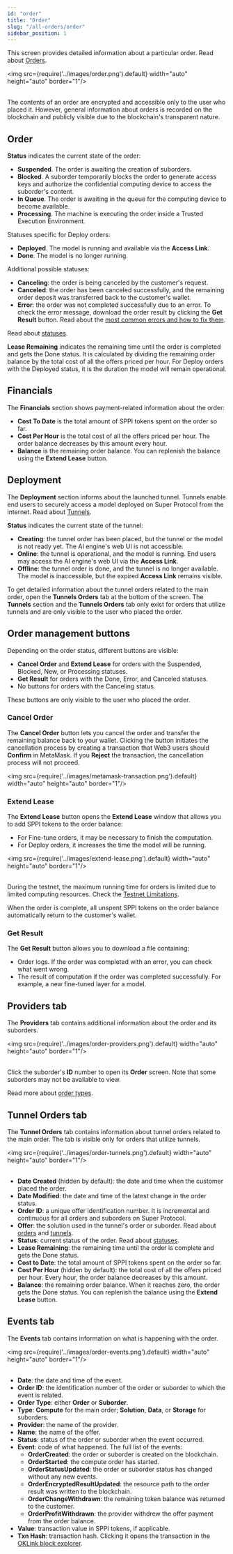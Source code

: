 ```yaml
---
id: "order"
title: "Order"
slug: "/all-orders/order"
sidebar_position: 1
---
```


This screen provides detailed information about a particular order. Read about [Orders](/fundamentals/orders).

<img src={require('../images/order.png').default} width="auto" height="auto" border="1"/>
<br/>
<br/>

The contents of an order are encrypted and accessible only to the user who placed it. However, general information about orders is recorded on the blockchain and publicly visible due to the blockchain's transparent nature.

## Order

**Status** indicates the current state of the order:

- **Suspended**. The order is awaiting the creation of suborders.
- **Blocked**. A suborder temporarily blocks the order to generate access keys and authorize the confidential computing device to access the suborder's content.
- **In Queue**. The order is awaiting in the queue for the computing device to become available.
- **Processing**. The machine is executing the order inside a Trusted Execution Environment.

Statuses specific for Deploy orders:

- **Deployed**. The model is running and available via the **Access Link**.
- **Done**. The model is no longer running.

Additional possible statuses:

- **Canceling**: the order is being canceled by the customer's request.
- **Canceled**: the order has been canceled successfully, and the remaining order deposit was transferred back to the customer's wallet.
- **Error**: the order was not completed successfully due to an error. To check the error message, download the order result by clicking the **Get Result** button. Read about the [most common errors and how to fix them](/marketplace/guides/troubleshooting#order-status-error).

Read about [statuses](/fundamentals/orders#order-status).

**Lease Remaining** indicates the remaining time until the order is completed and gets the Done status. It is calculated by dividing the remaining order balance by the total cost of all the offers priced per hour. For Deploy orders with the Deployed status, it is the duration the model will remain operational.

## Financials

The **Financials** section shows payment-related information about the order:

- **Cost To Date** is the total amount of SPPI tokens spent on the order so far.
- **Cost Per Hour** is the total cost of all the offers priced per hour. The order balance decreases by this amount every hour.
- **Balance** is the remaining order balance. You can replenish the balance using the **Extend Lease** button.

## Deployment

The **Deployment** section informs about the launched tunnel. Tunnels enable end users to securely access a model deployed on Super Protocol from the internet. Read about [Tunnels](/fundamentals/tunnels).

**Status** indicates the current state of the tunnel:

- **Creating**: the tunnel order has been placed, but the tunnel or the model is not ready yet. The AI engine's web UI is not accessible.
- **Online**: the tunnel is operational, and the model is running. End users may access the AI engine's web UI via the **Access Link**.
- **Offline**: the tunnel order is done, and the tunnel is no longer available. The model is inaccessible, but the expired **Access Link** remains visible.

To get detailed information about the tunnel orders related to the main order, open the **Tunnels Orders** tab at the bottom of the screen. The **Tunnels** section and the **Tunnels Orders** tab only exist for orders that utilize tunnels and are only visible to the user who placed the order.

## Order management buttons

Depending on the order status, different buttons are visible:

- **Cancel Order** and **Extend Lease** for orders with the Suspended, Blocked, New, or Processing statuses.
- **Get Result** for orders with the Done, Error, and Canceled statuses.
- No buttons for orders with the Canceling status.

These buttons are only visible to the user who placed the order.

### Cancel Order

The **Cancel Order** button lets you cancel the order and transfer the remaining balance back to your wallet. Clicking the button initiates the cancellation process by creating a transaction that Web3 users should **Confirm** in MetaMask. If you **Reject** the transaction, the cancellation process will not proceed.

<img src={require('../images/metamask-transaction.png').default} width="auto" height="auto" border="1"/>
<br/>

### Extend Lease

The **Extend Lease** button opens the **Extend Lease** window that allows you to add SPPI tokens to the order balance:

- For Fine-tune orders, it may be necessary to finish the computation.
- For Deploy orders, it increases the time the model will be running.

<img src={require('../images/extend-lease.png').default} width="auto" height="auto" border="1"/>
<br/>
<br/>

During the testnet, the maximum running time for orders is limited due to limited computing resources. Check the [Testnet Limitations](/marketplace/limitations).

When the order is complete, all unspent SPPI tokens on the order balance automatically return to the customer's wallet.

### Get Result

The **Get Result** button allows you to download a file containing:

- Order logs. If the order was completed with an error, you can check what went wrong.
- The result of computation if the order was completed successfully. For example, a new fine-tuned layer for a model.

## Providers tab

The **Providers** tab contains additional information about the order and its suborders.

<img src={require('../images/order-providers.png').default} width="auto" height="auto" border="1"/>
<br/>
<br/>

Click the suborder's **ID** number to open its **Order** screen. Note that some suborders may not be available to view.

Read more about [order types](/fundamentals/orders).

## Tunnel Orders tab

The **Tunnel Orders** tab contains information about tunnel orders related to the main order. The tab is visible only for orders that utilize tunnels.

<img src={require('../images/order-tunnels.png').default} width="auto" height="auto" border="1"/>
<br/>
<br/>

- **Date Created** (hidden by default): the date and time when the customer placed the order.
- **Date Modified**: the date and time of the latest change in the order status.
- **Order ID**: a unique offer identification number. It is incremental and continuous for all orders and suborders on Super Protocol.
- **Offer**: the solution used in the tunnel's order or suborder. Read about [orders](/fundamentals/orders) and [tunnels](/fundamentals/tunnels).
- **Status**: current status of the order. Read about [statuses](/fundamentals/orders#order-status).
- **Lease Remaining**: the remaining time until the order is complete and gets the Done status.
- **Cost to Date**: the total amount of SPPI tokens spent on the order so far.
- **Cost Per Hour** (hidden by default): the total cost of all the offers priced per hour. Every hour, the order balance decreases by this amount.
- **Balance**: the remaining order balance. When it reaches zero, the order gets the Done status. You can replenish the balance using the **Extend Lease** button.

## Events tab

The **Events** tab contains information on what is happening with the order.

<img src={require('../images/order-events.png').default} width="auto" height="auto" border="1"/>
<br/>
<br/>

- **Date**: the date and time of the event.
- **Order ID**: the identification number of the order or suborder to which the event is related.
- **Order Type**: either **Order** or **Suborder**.
- **Type**: **Compute** for the main order; **Solution**, **Data**, or **Storage** for suborders.
- **Provider**: the name of the provider.
- **Name**: the name of the offer.
- **Status**: status of the order or suborder when the event occurred.
- **Event**: code of what happened. The full list of the events:
    + **OrderCreated**: the order or suborder is created on the blockchain.
    + **OrderStarted**: the compute order has started.
    + **OrderStatusUpdated**: the order or suborder status has changed without any new events.
    + **OrderEncryptedResultUpdated**: the resource path to the order result was written to the blockchain.
    + **OrderChangeWithdrawn**: the remaining token balance was returned to the customer.
    + **OrderProfitWithdrawn**: the provider withdrew the offer payment from the order balance.
- **Value**: transaction value in SPPI tokens, if applicable.
- **Txn Hash**: transaction hash. Clicking it opens the transaction in the [OKLink block explorer](https://www.oklink.com/).